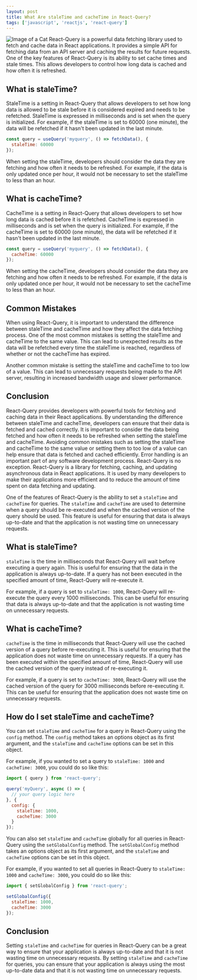 ```yaml
---
layout: post
title: What Are staleTime and cacheTime in React-Query?
tags: ['javascript', 'reactjs', 'react-query']
---
```


![Image of a Cat](http://source.unsplash.com/1600x900/?cat)
React-Query is a powerful data fetching library used to fetch and cache data in React applications. It provides a simple API for fetching data from an API server and caching the results for future requests. One of the key features of React-Query is its ability to set cache times and stale times. This allows developers to control how long data is cached and how often it is refreshed.

## What is staleTime?

StaleTime is a setting in React-Query that allows developers to set how long data is allowed to be stale before it is considered expired and needs to be refetched. StaleTime is expressed in milliseconds and is set when the query is initialized. For example, if the staleTime is set to 60000 (one minute), the data will be refetched if it hasn't been updated in the last minute.

```javascript
const query = useQuery('myquery', () => fetchData(), {
  staleTime: 60000
});
```

When setting the staleTime, developers should consider the data they are fetching and how often it needs to be refreshed. For example, if the data is only updated once per hour, it would not be necessary to set the staleTime to less than an hour.

## What is cacheTime?

CacheTime is a setting in React-Query that allows developers to set how long data is cached before it is refetched. CacheTime is expressed in milliseconds and is set when the query is initialized. For example, if the cacheTime is set to 60000 (one minute), the data will be refetched if it hasn't been updated in the last minute.

```javascript
const query = useQuery('myquery', () => fetchData(), {
  cacheTime: 60000
});
```

When setting the cacheTime, developers should consider the data they are fetching and how often it needs to be refreshed. For example, if the data is only updated once per hour, it would not be necessary to set the cacheTime to less than an hour.

## Common Mistakes

When using React-Query, it is important to understand the difference between staleTime and cacheTime and how they affect the data fetching process. One of the most common mistakes is setting the staleTime and cacheTime to the same value. This can lead to unexpected results as the data will be refetched every time the staleTime is reached, regardless of whether or not the cacheTime has expired.

Another common mistake is setting the staleTime and cacheTime to too low of a value. This can lead to unnecessary requests being made to the API server, resulting in increased bandwidth usage and slower performance.

## Conclusion

React-Query provides developers with powerful tools for fetching and caching data in their React applications. By understanding the difference between staleTime and cacheTime, developers can ensure that their data is fetched and cached correctly. It is important to consider the data being fetched and how often it needs to be refreshed when setting the staleTime and cacheTime. Avoiding common mistakes such as setting the staleTime and cacheTime to the same value or setting them to too low of a value can help ensure that data is fetched and cached efficiently.
Error handling is an important part of any software development process. React-Query is no exception. React-Query is a library for fetching, caching, and updating asynchronous data in React applications. It is used by many developers to make their applications more efficient and to reduce the amount of time spent on data fetching and updating.

One of the features of React-Query is the ability to set a `staleTime` and `cacheTime` for queries. The `staleTime` and `cacheTime` are used to determine when a query should be re-executed and when the cached version of the query should be used. This feature is useful for ensuring that data is always up-to-date and that the application is not wasting time on unnecessary requests.

## What is staleTime?

`staleTime` is the time in milliseconds that React-Query will wait before executing a query again. This is useful for ensuring that the data in the application is always up-to-date. If a query has not been executed in the specified amount of time, React-Query will re-execute it.

For example, if a query is set to `staleTime: 1000`, React-Query will re-execute the query every 1000 milliseconds. This can be useful for ensuring that data is always up-to-date and that the application is not wasting time on unnecessary requests.

## What is cacheTime?

`cacheTime` is the time in milliseconds that React-Query will use the cached version of a query before re-executing it. This is useful for ensuring that the application does not waste time on unnecessary requests. If a query has been executed within the specified amount of time, React-Query will use the cached version of the query instead of re-executing it.

For example, if a query is set to `cacheTime: 3000`, React-Query will use the cached version of the query for 3000 milliseconds before re-executing it. This can be useful for ensuring that the application does not waste time on unnecessary requests.

## How do I set staleTime and cacheTime?

You can set `staleTime` and `cacheTime` for a query in React-Query using the `config` method. The `config` method takes an options object as its first argument, and the `staleTime` and `cacheTime` options can be set in this object.

For example, if you wanted to set a query to `staleTime: 1000` and `cacheTime: 3000`, you could do so like this:

```javascript
import { query } from 'react-query';

query('myQuery', async () => {
  // your query logic here
}, {
  config: {
    staleTime: 1000,
    cacheTime: 3000
  }
});
```

You can also set `staleTime` and `cacheTime` globally for all queries in React-Query using the `setGlobalConfig` method. The `setGlobalConfig` method takes an options object as its first argument, and the `staleTime` and `cacheTime` options can be set in this object.

For example, if you wanted to set all queries in React-Query to `staleTime: 1000` and `cacheTime: 3000`, you could do so like this:

```javascript
import { setGlobalConfig } from 'react-query';

setGlobalConfig({
  staleTime: 1000,
  cacheTime: 3000
});
```

## Conclusion

Setting `staleTime` and `cacheTime` for queries in React-Query can be a great way to ensure that your application is always up-to-date and that it is not wasting time on unnecessary requests. By setting `staleTime` and `cacheTime` for queries, you can ensure that your application is always using the most up-to-date data and that it is not wasting time on unnecessary requests.